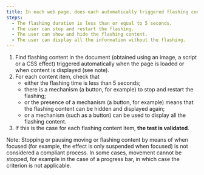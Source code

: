 ```yaml
---
title: In each web page, does each automatically triggered flashing content meet one of these conditions?
steps:
  - The flashing duration is less than or equal to 5 seconds.
  - The user can stop and restart the flashing.
  - The user can show and hide the flashing content.
  - The user can display all the information without the flashing.
---
```


1. Find flashing content in the document (obtained using an image, a script or a CSS effect) triggered automatically when the page is loaded or when content is displayed (see note).
2. For each content item, check that
   - either the flashing time is less than 5 seconds;
   - there is a mechanism (a button, for example) to stop and restart the flashing;
   - or the presence of a mechanism (a button, for example) means that the flashing content can be hidden and displayed again;
   - or a mechanism (such as a button) can be used to display all the flashing content.
3. If this is the case for each flashing content item, **the test is validated**.

Note: Stopping or pausing moving or flashing content by means of when focused (for example, the effect is only suspended when focused) is not considered a compliant process. In some cases, movement cannot be stopped, for example in the case of a progress bar, in which case the criterion is not applicable.
